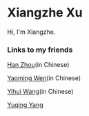 # Xiangzhe Xu

Hi, I'm Xiangzhe.



### Links to my friends

[Han Zhou](https://zhouhan760503.github.io/)(in Chinese)

[Yaoming Wen](https://wym0120.github.io)(in Chinese)

[Yihui Wang](https://wyhfanofariajzh.com)(in Chinese)

[Yuqing Yang](https://frostwing98.com)
